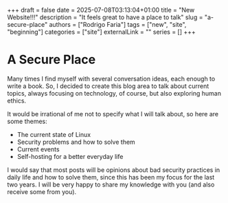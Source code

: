 +++ 
draft = false
date = 2025-07-08T03:13:04+01:00
title = "New Website!!!"
description = "It feels great to have a place to talk"
slug = "a-secure-place"
authors = ["Rodrigo Faria"]
tags = ["new", "site", "beginning"]
categories = ["site"]
externalLink = ""
series = []
+++

# A Secure Place

Many times I find myself with several conversation ideas, each enough to write a book. So, I decided to create this blog area to talk about current topics, always focusing on technology, of course, but also exploring human ethics.

It would be irrational of me not to specify what I will talk about, so here are some themes:

- The current state of Linux  
- Security problems and how to solve them  
- Current events  
- Self-hosting for a better everyday life  

I would say that most posts will be opinions about bad security practices in daily life and how to solve them, since this has been my focus for the last two years. I will be very happy to share my knowledge with you (and also receive some from you).
